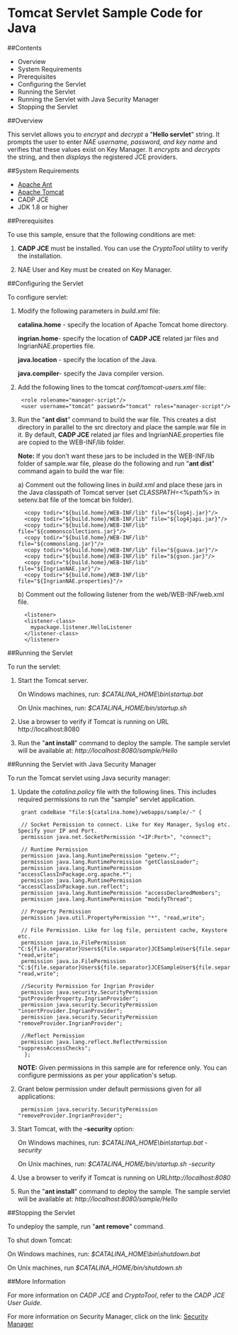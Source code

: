 # Tomcat Servlet Sample Code for Java

##Contents

- Overview
- System Requirements
- Prerequisites
- Configuring the Servlet 
- Running the Servlet
- Running the Servlet with Java Security Manager
- Stopping the Servlet


##Overview

This servlet allows you to *encrypt* and *decrypt* a "**Hello servlet**" string.
It prompts the user to enter *NAE username, password, and key name* and verifies that these values exist on Key Manager. 
It *encrypts* and *decrypts* the string, and then *displays* the registered JCE providers.


##System Requirements

- [Apache Ant](http://ant.apache.org)
- [Apache Tomcat](http://tomcat.apache.org) 
- CADP JCE
- JDK 1.8 or higher


##Prerequisites

To use this sample, ensure that the following conditions are met:

1. **CADP JCE** must be installed. You can use the *CryptoTool* utility to verify the installation.
   
2. NAE User and Key must be created on Key Manager. 



##Configuring the Servlet

To configure servlet:

1. Modify the following parameters in *build.xml* file:

 	**catalina.home** - specify the location of Apache Tomcat home directory.

	**ingrian.home**-  specify the location of **CADP JCE** related jar files and IngrianNAE.properties file.

 	**java.location** - specify the location of the Java.

	**java.compiler**- specify the Java compiler version.

2. Add the following lines to the tomcat *conf/tomcat-users.xml* file:

	    <role rolename="manager-script"/>
    	<user username="tomcat" password="tomcat" roles="manager-script"/>
	
3. Run the "**ant dist**" command to build the war file. This creates a dist directory in parallel to the src directory
   and place the sample.war file in it. By default, **CADP JCE** related jar files and IngrianNAE.properties file are copied to the WEB-INF/lib folder. 
   
    **Note:** If you don’t want these jars to be included in the WEB-INF/lib folder of sample.war file, please do the following 
   and run "**ant dist**" command again to build the war file:

	a) Comment out the following lines in *build.xml* and place these jars in the Java classpath of Tomcat server (set *CLASSPATH*=<%path%> in setenv.bat file of the tomcat bin folder).
	
	     <copy todir="${build.home}/WEB-INF/lib" file="${log4j.jar}"/>
  	     <copy todir="${build.home}/WEB-INF/lib" file="${log4japi.jar}"/>
  	     <copy todir="${build.home}/WEB-INF/lib" file="${commonscollections.jar}"/>
  	     <copy todir="${build.home}/WEB-INF/lib" file="${commonslang.jar}"/>
  	     <copy todir="${build.home}/WEB-INF/lib" file="${guava.jar}"/>
	     <copy todir="${build.home}/WEB-INF/lib" file="${gson.jar}"/>
         <copy todir="${build.home}/WEB-INF/lib" file="${IngrianNAE.jar}"/>
         <copy todir="${build.home}/WEB-INF/lib" file="${IngrianNAE.properties}"/>
	
	 b) Comment out the following listener from the web/WEB-INF/web.xml file.
	 
         <listener>  
    	 <listener-class>
           mypackage.listener.HelloListener
    	 </listener-class>
    	 </listener> 



##Running the Servlet


To run the servlet:

1. Start the Tomcat server.

      On Windows machines, run:
   *$CATALINA_HOME\bin\startup.bat*         

      On Unix machines, run:
   *$CATALINA_HOME/bin/startup.sh*          

2. Use a browser to verify if Tomcat is running on URL http://localhost:8080   

3. Run the "**ant install**" command to deploy the sample. The sample servlet will be
   available at:  *http://localhost:8080/sample/Hello*



##Running the Servlet with Java Security Manager

 


To run the Tomcat servlet using Java security manager:

1. Update the *catalina.policy* file with the following lines. This includes required permissions to run the "sample" servlet application.

        grant codeBase "file:${catalina.home}/webapps/sample/-" {

        // Socket Permission to connect. Like for Key Manager, Syslog etc. Specify your IP and Port.
        permission java.net.SocketPermission "<IP:Port>", "connect";

	    // Runtime Permission
	    permission java.lang.RuntimePermission "getenv.*";
	    permission java.lang.RuntimePermission "getClassLoader";
	    permission java.lang.RuntimePermission "accessClassInPackage.org.apache.*";
	    permission java.lang.RuntimePermission "accessClassInPackage.sun.reflect";
	    permission java.lang.RuntimePermission "accessDeclaredMembers";
	    permission java.lang.RuntimePermission "modifyThread";

	    // Property Permission
	    permission java.util.PropertyPermission "*", "read,write";

	    // File Permission. Like for log file, persistent cache, Keystore etc.
        permission java.io.FilePermission "C:${file.separator}Users${file.separator}JCESampleUser${file.separator}Logs${file.separator}*", "read,write";
	    permission java.io.FilePermission "C:${file.separator}Users${file.separator}JCESampleUser${file.separator}Logs", "read,write";

	    //Security Permission for Ingrian Provider
	    permission java.security.SecurityPermission "putProviderProperty.IngrianProvider";
	    permission java.security.SecurityPermission "insertProvider.IngrianProvider";
	    permission java.security.SecurityPermission "removeProvider.IngrianProvider";

	    //Reflect Permission
	    permission java.lang.reflect.ReflectPermission "suppressAccessChecks";	
	     };
	
     **NOTE:** Given permissions in this sample are for reference only. You can configure permissions as per your application's setup. 

2. Grant below permission under default permissions given for all applications:

	    permission java.security.SecurityPermission "removeProvider.IngrianProvider";
    
3. Start Tomcat, with the **-security** option:

     On Windows machines, run:
   *$CATALINA_HOME\bin\startup.bat -security*

     On Unix machines, run:
   *$CATALINA_HOME/bin/startup.sh -security*	 

4. Use a browser to verify if Tomcat is running on URL*http://localhost:8080*
      
5. Run the "**ant install**" command to deploy the sample. The sample servlet will be
   available at: *http://localhost:8080/sample/Hello*


##Stopping the Servlet


To undeploy the sample, run "**ant remove**" command.

To shut down Tomcat:

   On Windows machines, run: 
  *$CATALINA_HOME\bin\shutdown.bat* 
     
   On Unix machines, run 
  *$CATALINA_HOME/bin/shutdown.sh*        

##More Information

For more information on *CADP JCE* and *CryptoTool*, refer to the *CADP JCE User Guide*.

For more information on Security Manager, click on the link: [Security Manager](https://tomcat.apache.org/tomcat-7.0-doc/security-manager-howto.html)